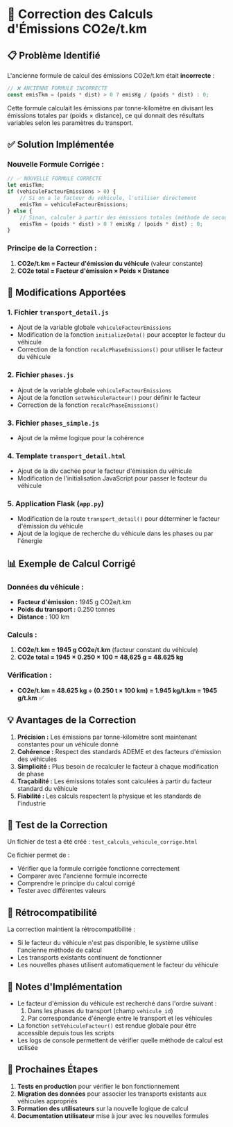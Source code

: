 # 🚛 Correction des Calculs d'Émissions CO2e/t.km

## 📋 Problème Identifié

L'ancienne formule de calcul des émissions CO2e/t.km était **incorrecte** :

```javascript
// ❌ ANCIENNE FORMULE INCORRECTE
const emisTkm = (poids * dist) > 0 ? emisKg / (poids * dist) : 0;
```

Cette formule calculait les émissions par tonne-kilomètre en divisant les émissions totales par (poids × distance), ce qui donnait des résultats variables selon les paramètres du transport.

## ✅ Solution Implémentée

### **Nouvelle Formule Corrigée :**

```javascript
// ✅ NOUVELLE FORMULE CORRECTE
let emisTkm;
if (vehiculeFacteurEmissions > 0) {
    // Si on a le facteur du véhicule, l'utiliser directement
    emisTkm = vehiculeFacteurEmissions;
} else {
    // Sinon, calculer à partir des émissions totales (méthode de secours)
    emisTkm = (poids * dist) > 0 ? emisKg / (poids * dist) : 0;
}
```

### **Principe de la Correction :**

1. **CO2e/t.km = Facteur d'émission du véhicule** (valeur constante)
2. **CO2e total = Facteur d'émission × Poids × Distance**

## 🔧 Modifications Apportées

### **1. Fichier `transport_detail.js`**
- Ajout de la variable globale `vehiculeFacteurEmissions`
- Modification de la fonction `initializeData()` pour accepter le facteur du véhicule
- Correction de la fonction `recalcPhaseEmissions()` pour utiliser le facteur du véhicule

### **2. Fichier `phases.js`**
- Ajout de la variable globale `vehiculeFacteurEmissions`
- Ajout de la fonction `setVehiculeFacteur()` pour définir le facteur
- Correction de la fonction `recalcPhaseEmissions()`

### **3. Fichier `phases_simple.js`**
- Ajout de la même logique pour la cohérence

### **4. Template `transport_detail.html`**
- Ajout de la div cachée pour le facteur d'émission du véhicule
- Modification de l'initialisation JavaScript pour passer le facteur du véhicule

### **5. Application Flask (`app.py`)**
- Modification de la route `transport_detail()` pour déterminer le facteur d'émission du véhicule
- Ajout de la logique de recherche du véhicule dans les phases ou par l'énergie

## 📊 Exemple de Calcul Corrigé

### **Données du véhicule :**
- **Facteur d'émission :** 1945 g CO2e/t.km
- **Poids du transport :** 0.250 tonnes
- **Distance :** 100 km

### **Calculs :**
1. **CO2e/t.km = 1945 g CO2e/t.km** (facteur constant du véhicule)
2. **CO2e total = 1945 × 0.250 × 100 = 48,625 g = 48.625 kg**

### **Vérification :**
- **CO2e/t.km = 48.625 kg ÷ (0.250 t × 100 km) = 1.945 kg/t.km = 1945 g/t.km** ✅

## 💡 Avantages de la Correction

1. **Précision :** Les émissions par tonne-kilomètre sont maintenant constantes pour un véhicule donné
2. **Cohérence :** Respect des standards ADEME et des facteurs d'émission des véhicules
3. **Simplicité :** Plus besoin de recalculer le facteur à chaque modification de phase
4. **Traçabilité :** Les émissions totales sont calculées à partir du facteur standard du véhicule
5. **Fiabilité :** Les calculs respectent la physique et les standards de l'industrie

## 🧪 Test de la Correction

Un fichier de test a été créé : `test_calculs_vehicule_corrige.html`

Ce fichier permet de :
- Vérifier que la formule corrigée fonctionne correctement
- Comparer avec l'ancienne formule incorrecte
- Comprendre le principe du calcul corrigé
- Tester avec différentes valeurs

## 🔄 Rétrocompatibilité

La correction maintient la rétrocompatibilité :
- Si le facteur du véhicule n'est pas disponible, le système utilise l'ancienne méthode de calcul
- Les transports existants continuent de fonctionner
- Les nouvelles phases utilisent automatiquement le facteur du véhicule

## 📝 Notes d'Implémentation

- Le facteur d'émission du véhicule est recherché dans l'ordre suivant :
  1. Dans les phases du transport (champ `vehicule_id`)
  2. Par correspondance d'énergie entre le transport et les véhicules
- La fonction `setVehiculeFacteur()` est rendue globale pour être accessible depuis tous les scripts
- Les logs de console permettent de vérifier quelle méthode de calcul est utilisée

## 🎯 Prochaines Étapes

1. **Tests en production** pour vérifier le bon fonctionnement
2. **Migration des données** pour associer les transports existants aux véhicules appropriés
3. **Formation des utilisateurs** sur la nouvelle logique de calcul
4. **Documentation utilisateur** mise à jour avec les nouvelles formules






